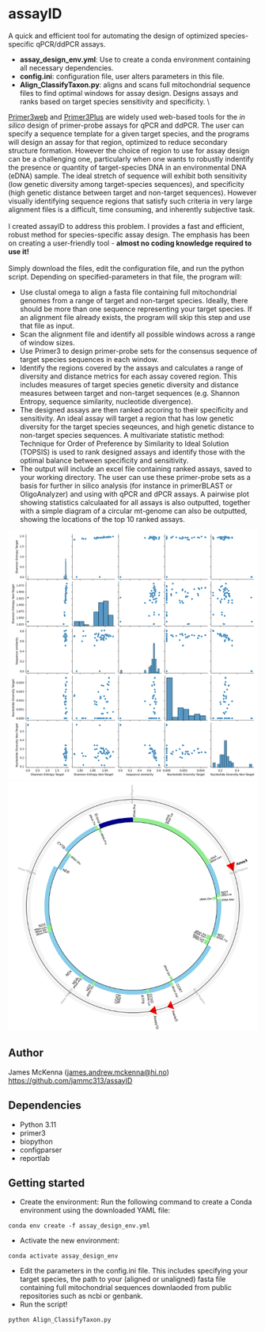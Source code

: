 # assayID
A quick and efficient tool for automating the design of optimized species-specific qPCR/ddPCR assays. 
* **assay_design_env.yml**: Use to create a conda environment containing all necessary dependencies.
* **config.ini**: configuration file, user alters parameters in this file.
* **Align_ClassifyTaxon.py**: aligns and scans full mitochondrial sequence files to find optimal windows for assay design. Designs assays and ranks based on target species sensitivity and specificity.
\

[Primer3web](https://primer3.ut.ee/) and [Primer3Plus](https://www.primer3plus.com/) are widely used web-based tools for the *in silico* design of primer-probe assays for qPCR and ddPCR. The user can specify a sequence template for a given target species, and the programs will design an assay for that region, optimized to reduce secondary structure formation. However the choice of region to use for assay design can be a challenging one, particularly when one wants to robustly indentify the presence or quantity of target-species DNA in an environmental DNA (eDNA) sample. The ideal stretch of sequence will exhibit both sensitivity (low genetic diversity among target-species sequences), and specificity (high genetic distance between target and non-target sequences). However visually identifying sequence regions that satisfy such criteria in very large alignment files is a difficult, time consuming, and inherently subjective task. \
\
I created assayID to address this problem. I provides a fast and efficient, robust method for species-specific assay design. The emphasis has been on creating a user-friendly tool - **almost no coding knowledge required to use it!** \
\
Simply download the files, edit the configuration file, and run the python script. Depending on specified-parameters in that file, the program will:
- Use clustal omega to align a fasta file containing full mitochondrial genomes from a range of target and non-target species. Ideally, there should be more than one sequence representing your target species. If an alignment file already exists, the program will skip this step and use that file as input.
- Scan the alignment file and identify all possible windows across a range of window sizes.
- Use Primer3 to design primer-probe sets for the consensus sequence of target species sequences in each window.
- Identify the regions covered by the assays and calculates a range of diversity and distance metrics for each assay covered region. This includes measures of target species genetic diversity and distance measures between target and non-target sequences (e.g. Shannon Entropy, sequence similarity, nucleotide divergence).
- The designed assays are then ranked accoring to their specificity and sensitivity. An ideal assay will target a region that has low genetic diversity for the target species seqeunces, and high genetic distance to non-target species sequences. A multivariate statistic method: Technique for Order of Preference by Similarity to Ideal Solution (TOPSIS) is used to rank designed assays and identify those with the optimal balance between specificity and sensitivity.
- The output will include an excel file containing ranked assays, saved to your working directory. The user can use these primer-probe sets as a basis for further in silico analysis (for instance in primerBLAST or OligoAnalyzer) and using with qPCR and dPCR assays. A pairwise plot showing statistics calculaated for all assays is also outputted, together with a simple diagram of a circular mt-genome can also be outputted, showing the locations of the top 10 ranked assays.


<img src="example_images/pairwise_comparisons.png" width="800">
<img src="example_images/mtgenome_assays.png" width="800">


## Author
James McKenna (james.andrew.mckenna@hi.no) \
https://github.com/jammc313/assayID

## Dependencies
* Python 3.11
* primer3
* biopython
* configparser
* reportlab

## Getting started
* Create the environment: Run the following command to create a Conda environment using the downloaded YAML file:
```
conda env create -f assay_design_env.yml
```
* Activate the new environment: 
```
conda activate assay_design_env
```
* Edit the parameters in the config.ini file. This includes specifying your target species, the path to your (aligned or unaligned) fasta file containing full mitochondrial sequences downlaoded from public repositories such as ncbi or genbank.
* Run the script!   
```
python Align_ClassifyTaxon.py
```
